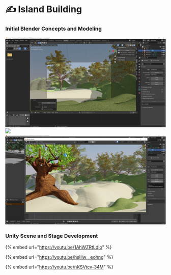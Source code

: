 # ✍ Island Building

### Initial Blender Concepts and Modeling

![](<../../.gitbook/assets/image (4) (1).png>)![](<../../.gitbook/assets/image (18) (1).png>)![](<../../.gitbook/assets/image (15) (1).png>)

### Unity Scene and Stage Development

{% embed url="https://youtu.be/1AhWZRtLdIo" %}

{% embed url="https://youtu.be/hsHw__eohng" %}

{% embed url="https://youtu.be/nKSVtcv-34M" %}
